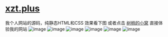 # [xzt.plus](xzt.plus)
我个人网站的源码，纯静态HTML和CSS
效果看下图
或者点击 [树梢的小窝](https://xzt.plus) 直接体验我的网站
![image](https://github.com/LoosePrince/xzt.plus/assets/107794785/79bc7628-1b10-4e30-9959-c9aba67938be)
![image](https://github.com/LoosePrince/xzt.plus/assets/107794785/8f6c55e7-d7f1-4efc-b0e8-6c4e35552325)
![image](https://github.com/LoosePrince/xzt.plus/assets/107794785/69c0cf4f-8113-441e-8bae-981d2aa57a4b)
![image](https://github.com/LoosePrince/xzt.plus/assets/107794785/57309075-acf9-4da6-a90e-58a83c176431)
![image](https://github.com/LoosePrince/xzt.plus/assets/107794785/24a4acac-03be-4848-86e6-eb783448758a)
![image](https://github.com/LoosePrince/xzt.plus/assets/107794785/6ba2469c-6061-4273-a7bd-7952d577c3a9)
